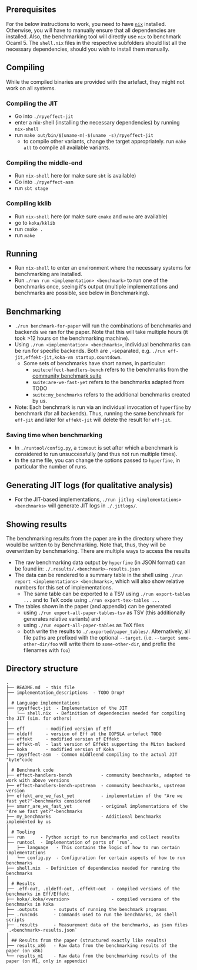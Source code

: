 
## Prerequisites

For the below instructions to work, you need to have [`nix`](https://nixos.org/download/) installed.
Otherwise, you will have to manually ensure that all dependencies are installed.
Also, the benchmarking tool will directly use `nix` to benchmark Ocaml 5.
The `shell.nix` files in the respective subfolders should list all the necessary dependencies,
should you wish to install them manually.

## Compiling

While the compiled binaries are provided with the artefact, they might not work on all systems.

### Compiling the JIT

- Go into `./rpyeffect-jit`
- enter a nix-shell (installing the necessary dependencies) by running `nix-shell`
- run `make out/bin/$(uname-m)-$(uname -s)/rpyeffect-jit`
  - to compile other variants, change the target appropriately. run `make all` to compile all available variants.

### Compiling the middle-end

- Run `nix-shell` here (or make sure `sbt` is available)
- Go into `./rpyeffect-asm`
- run `sbt stage`

### Compiling kklib

- Run `nix-shell` here (or make sure `cmake` and `make` are available)
- go to `koka/kklib`
- run `cmake .`
- run `make`

## Running

- Run `nix-shell` to enter an environment where the necessary systems for benchmarking are installed.
- Run `./run run <implementation> <benchmark>` to run one of the benchmarks once, seeing it's output
  (multiple implementations and benchmarks are possible, see below in Benchmarking).

## Benchmarking

- `./run benchmark-for-paper` will run the combinations of benchmarks and backends we ran for the paper.
  Note that this will take multiple hours (it took >12 hours on the benchmarking machine).
- Using `./run <implementation> <benchmarks>`, individual benchmarks can be run for specific backends.
  Both are `,`-separated, e.g. `./run eff-jit,effekt-jit,koka-vm startup,countdown`.
  - Some sets of benchmarks have short names, in particular:
    - `suite:effect-handlers-bench` refers to the benchmarks from the [community benchmark suite](https://github.com/effect-handlers/effect-handlers-bench)
    - `suite:are-we-fast-yet` refers to the benchmarks adapted from TODO
    - `suite:my_benchmarks` refers to the additional benchmarks created by us.
- Note: Each benchmark is run via an individual invocation of `hyperfine` by benchmark (for all backends).
  Thus, running the same benchmark for `eff-jit` and later for `effekt-jit` will delete the result for `eff-jit`.

### Saving time when benchmarking

- In `./runtool/config.py`, a `timeout` is set after which a benchmark is considered to run unsuccessfully
  (and thus not run multiple times).
- In the same file, you can change the options passed to `hyperfine`, in particular the number of runs.

## Generating JIT logs (for qualitative analysis)
- For the JIT-based implementations, `./run jitlog <implementations> <benchmarks>` will generate
  JIT logs in `./.jitlogs/`.

## Showing results

The benchmarking results from the paper are in the directory where they would be written to by Benchmarking.
Note that, thus, they will be overwritten by benchmarking.
There are multiple ways to access the results

- The raw benchmarking data output by `hyperfine` (in JSON format) can be found in:
  `./.results/.<benchmark>-results.json`
- The data can be rendered to a summary table in the shell using `./run report <implementations> <benchmarks>`,
  which will also show relative numbers for this set of implementations.
  - The same table can be exported to a TSV using `./run export-tables ...` and to TeX code using `./run export-tex-tables ...`
- The tables shown in the paper (and appendix) can be generated
  - using `./run export-all-paper-tables-tsv` as TSV (this additionally generates relative variants) and
  - using `./run export-all-paper-tables` as TeX files
  - both write the results to `./.exported/paper_tables/`.
    Alternatively, all file paths are prefixed with the optional `--target`.
    (i.e. `--target some-other-dir/foo` will write them to `some-other-dir`, and prefix the filenames with `foo`)

## Directory structure
```
.
├── README.md  - this file
├── implementation_descriptions  - TODO Drop?
│
│ # Language implementations
├── rpyeffect-jit  - Implementation of the JIT
│   └── shell.nix  - Definition of dependencies needed for compiling the JIT (sim. for others)
│
├── eff        - modified version of Eff
├── oldeff     - version of Eff at the OOPSLA artefact TODO
├── effekt     - modified version of Effekt
├── effekt-ml  - last version of Effekt supporting the MLton backend
├── koka       - modified version of Koka
├── rpyeffect-asm  - Common middleend compiling to the actual JIT "byte"code
│
│ # Benchmark code
├── effect-handlers-bench           - community benchmarks, adapted to work with above versions
├── effect-handlers-bench-upstream  - community benchmarks, upstream version
├── effekt_are_we_fast_yet          - implementation of the "Are we fast yet?"-benchmarks considered
├── smarr_are_we_fast_yet           - original implementations of the "Are we fast yet?"-benchmarks
├── my_benchmarks                   - Additional benchmarks implemented by us
│
│ # Tooling
├── run      - Python script to run benchmarks and collect results
├── runtool  - Implementation of parts of `run`.
│   ├── language   - This contains the logic of how to run certain implementations
│   └── config.py  - Configuration for certain aspects of how to run benchmarks
├── shell.nix  - Definition of dependencies needed for running the benchmarks
│
│ # Results
├── .eff-out, .oldeff-out, .effekt-out  - compiled versions of the benchmarks in Eff/Effekt
├── koka/.koka/<version>                - compiled versions of the benchmarks in Koka
├── .outputs      - outputs of running the benchmark programs
├── .runcmds      - Commands used to run the benchmarks, as shell scripts
├── .results      - Measurement data of the benchmarks, as json files `.<benchmark>-results.json`
│
│ ## Results from the paper (structured exactly like results)
├── results_x86   - Raw data from the benchmarking results of the paper (on x86)
└── results_m1    - Raw data from the benchmarking results of the paper (on M1, only in appendix)
```